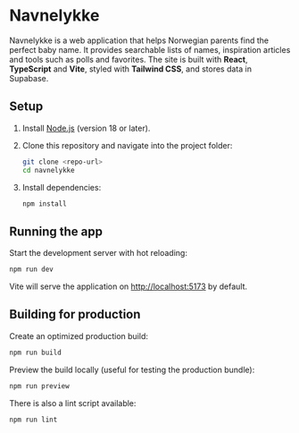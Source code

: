 # Navnelykke

Navnelykke is a web application that helps Norwegian parents find the perfect baby name. It provides searchable lists of names, inspiration articles and tools such as polls and favorites. The site is built with **React**, **TypeScript** and **Vite**, styled with **Tailwind CSS**, and stores data in Supabase.

## Setup

1. Install [Node.js](https://nodejs.org/) (version 18 or later).
2. Clone this repository and navigate into the project folder:

   ```bash
   git clone <repo-url>
   cd navnelykke
   ```
3. Install dependencies:

   ```bash
   npm install
   ```

## Running the app

Start the development server with hot reloading:

```bash
npm run dev
```

Vite will serve the application on <http://localhost:5173> by default.

## Building for production

Create an optimized production build:

```bash
npm run build
```

Preview the build locally (useful for testing the production bundle):

```bash
npm run preview
```

There is also a lint script available:

```bash
npm run lint
```

